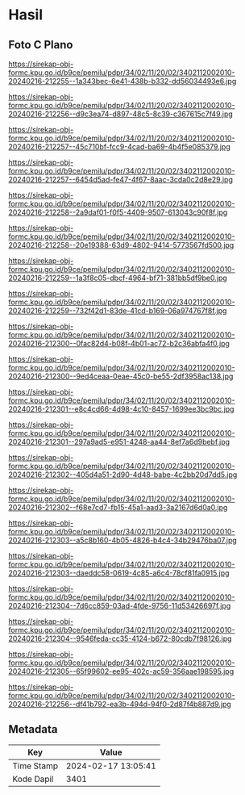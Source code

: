 # Hasil

## Foto C Plano

https://sirekap-obj-formc.kpu.go.id/b9ce/pemilu/pdpr/34/02/11/20/02/3402112002010-20240216-212255--1a343bec-6e41-438b-b332-dd56034493e6.jpg

https://sirekap-obj-formc.kpu.go.id/b9ce/pemilu/pdpr/34/02/11/20/02/3402112002010-20240216-212256--d9c3ea74-d897-48c5-8c39-c367615c7f49.jpg

https://sirekap-obj-formc.kpu.go.id/b9ce/pemilu/pdpr/34/02/11/20/02/3402112002010-20240216-212257--45c710bf-fcc9-4cad-ba69-4b4f5e085379.jpg

https://sirekap-obj-formc.kpu.go.id/b9ce/pemilu/pdpr/34/02/11/20/02/3402112002010-20240216-212257--6454d5ad-fe47-4f67-8aac-3cda0c2d8e29.jpg

https://sirekap-obj-formc.kpu.go.id/b9ce/pemilu/pdpr/34/02/11/20/02/3402112002010-20240216-212258--2a9daf01-f0f5-4409-9507-613043c90f8f.jpg

https://sirekap-obj-formc.kpu.go.id/b9ce/pemilu/pdpr/34/02/11/20/02/3402112002010-20240216-212258--20e19388-63d9-4802-9414-5773567fd500.jpg

https://sirekap-obj-formc.kpu.go.id/b9ce/pemilu/pdpr/34/02/11/20/02/3402112002010-20240216-212259--1a3f8c05-dbcf-4964-bf71-381bb5df9be0.jpg

https://sirekap-obj-formc.kpu.go.id/b9ce/pemilu/pdpr/34/02/11/20/02/3402112002010-20240216-212259--732f42d1-83de-41cd-b169-06a974767f8f.jpg

https://sirekap-obj-formc.kpu.go.id/b9ce/pemilu/pdpr/34/02/11/20/02/3402112002010-20240216-212300--0fac82d4-b08f-4b01-ac72-b2c36abfa4f0.jpg

https://sirekap-obj-formc.kpu.go.id/b9ce/pemilu/pdpr/34/02/11/20/02/3402112002010-20240216-212300--9ed4ceaa-0eae-45c0-be55-2df3958ac138.jpg

https://sirekap-obj-formc.kpu.go.id/b9ce/pemilu/pdpr/34/02/11/20/02/3402112002010-20240216-212301--e8c4cd66-4d98-4c10-8457-1699ee3bc9bc.jpg

https://sirekap-obj-formc.kpu.go.id/b9ce/pemilu/pdpr/34/02/11/20/02/3402112002010-20240216-212301--297a9ad5-e951-4248-aa44-8ef7a6d9bebf.jpg

https://sirekap-obj-formc.kpu.go.id/b9ce/pemilu/pdpr/34/02/11/20/02/3402112002010-20240216-212302--405d4a51-2d90-4d48-babe-4c2bb20d7dd5.jpg

https://sirekap-obj-formc.kpu.go.id/b9ce/pemilu/pdpr/34/02/11/20/02/3402112002010-20240216-212302--f68e7cd7-fb15-45a1-aad3-3a2167d6d0a0.jpg

https://sirekap-obj-formc.kpu.go.id/b9ce/pemilu/pdpr/34/02/11/20/02/3402112002010-20240216-212303--a5c8b160-4b05-4826-b4c4-34b29476ba07.jpg

https://sirekap-obj-formc.kpu.go.id/b9ce/pemilu/pdpr/34/02/11/20/02/3402112002010-20240216-212303--daeddc58-0619-4c85-a6c4-78cf81fa0915.jpg

https://sirekap-obj-formc.kpu.go.id/b9ce/pemilu/pdpr/34/02/11/20/02/3402112002010-20240216-212304--7d6cc859-03ad-4fde-9756-11d53426697f.jpg

https://sirekap-obj-formc.kpu.go.id/b9ce/pemilu/pdpr/34/02/11/20/02/3402112002010-20240216-212304--9546feda-cc35-4124-b672-80cdb7f98126.jpg

https://sirekap-obj-formc.kpu.go.id/b9ce/pemilu/pdpr/34/02/11/20/02/3402112002010-20240216-212305--65f99602-ee95-402c-ac59-356aae198595.jpg

https://sirekap-obj-formc.kpu.go.id/b9ce/pemilu/pdpr/34/02/11/20/02/3402112002010-20240216-212256--df41b792-ea3b-494d-94f0-2d87f4b887d9.jpg


## Metadata

| Key        | Value               |
| ---------- | ------------------- |
| Time Stamp | 2024-02-17 13:05:41 |
| Kode Dapil | 3401                |



